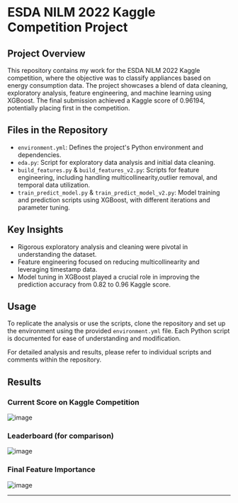 # ESDA NILM 2022 Kaggle Competition Project

## Project Overview
This repository contains my work for the ESDA NILM 2022 Kaggle competition, where the objective was to classify appliances based on energy consumption data. The project showcases a blend of data cleaning, exploratory analysis, feature engineering, and machine learning using XGBoost. The final submission achieved a Kaggle score of 0.96194, potentially placing first in the competition.

## Files in the Repository
- `environment.yml`: Defines the project's Python environment and dependencies.
- `eda.py`: Script for exploratory data analysis and initial data cleaning.
- `build_features.py` & `build_features_v2.py`: Scripts for feature engineering, including handling multicollinearity,outlier removal, and temporal data utilization.
- `train_predict_model.py` & `train_predict_model_v2.py`: Model training and prediction scripts using XGBoost, with different iterations and parameter tuning.

## Key Insights
- Rigorous exploratory analysis and cleaning were pivotal in understanding the dataset.
- Feature engineering focused on reducing multicollinearity and leveraging timestamp data.
- Model tuning in XGBoost played a crucial role in improving the prediction accuracy from 0.82 to 0.96 Kaggle score.

## Usage
To replicate the analysis or use the scripts, clone the repository and set up the environment using the provided `environment.yml` file. Each Python script is documented for ease of understanding and modification.

For detailed analysis and results, please refer to individual scripts and comments within the repository.

## Results

### Current Score on Kaggle Competition 
![image](https://github.com/magellanic-clouds17/esda_nilm_2022/assets/72970703/c399200e-3f73-4934-a4a3-bc42136fbf92)

### Leaderboard (for comparison)
![image](https://github.com/magellanic-clouds17/esda_nilm_2022/assets/72970703/01fb6ae9-e948-49e1-bf89-5ae9f943979d)

### Final Feature Importance
![image](https://github.com/magellanic-clouds17/esda_nilm_2022/assets/72970703/71a222d5-903a-4593-b8a2-511d4302030d)

---
